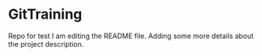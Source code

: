 
# GitTraining
Repo for test
I am editing the README file. Adding some more details about the project description.
